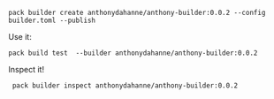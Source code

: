 ```shell
pack builder create anthonydahanne/anthony-builder:0.0.2 --config builder.toml --publish 
```

Use it:

```shell
pack build test  --builder anthonydahanne/anthony-builder:0.0.2
```

Inspect it!

```shell
 pack builder inspect anthonydahanne/anthony-builder:0.0.2
```
